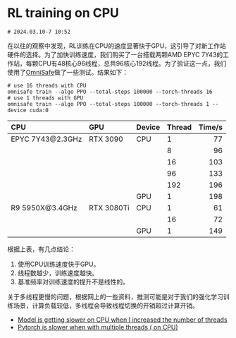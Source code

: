 # RL training on CPU

`# 2024.03.10-7 10:52`

在以往的观察中发现，RL训练在CPU的速度显著快于GPU，这引导了对新工作站硬件的选择。为了加快训练速度，我们购买了一台搭载两颗AMD EPYC 7Y43的工作站，每颗CPU有48核心96线程，总共96核心192线程。为了验证这一点，我们使用了[OmniSafe](https://github.com/PKU-Alignment/omnisafe)做了一些测试。结果如下：

```shell
# use 16 threads with CPU
omnisafe train --algo PPO --total-steps 100000 --torch-threads 16
# use 1 threads with GPU
omnisafe train --algo PPO --total-steps 100000 --torch-threads 1 --device cuda:0
```

| CPU               | GPU        | Device | Thread | Time/s |
| :---------------- | :--------- | :----- | :----- | -----: |
| EPYC 7Y43\@2.3GHz | RTX 3090   | CPU    | 1      |     77 |
|                   |            |        | 8      |     96 |
|                   |            |        | 16     |    103 |
|                   |            |        | 96     |    133 |
|                   |            |        | 192    |    196 |
|                   |            | GPU    | 1      |    198 |
| R9 5950X\@3.4GHz  | RTX 3080Ti | CPU    | 1      |     61 |
|                   |            |        | 16     |     72 |
|                   |            | GPU    | 1      |    149 |

根据上表，有几点结论：

1. 使用CPU训练速度快于GPU。
2. 线程数越少，训练速度越快。
3. 基准频率对训练速度的提升不是线性的。

关于多线程更慢的问题，根据网上的一些资料，推测可能是对于我们的强化学习训练场景，计算负载较低，多线程会导致线程切换的开销超过计算开销。

- [Model is getting slower on CPU when I increased the number of threads](https://discuss.pytorch.org/t/model-is-getting-slower-on-cpu-when-i-increased-the-number-of-threads/68942)
- [Pytorch is slower when with multiple threads ( on CPU)](https://discuss.pytorch.org/t/pytorch-is-slower-when-with-multiple-threads-on-cpu/55583)
